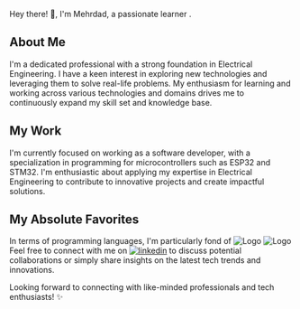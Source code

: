 Hey there! 👋, I'm Mehrdad, a passionate learner .

## About Me
I'm a dedicated professional with a strong foundation in Electrical Engineering. I have a keen interest in exploring new technologies and leveraging them to solve real-life problems. My enthusiasm for learning and working across various technologies and domains drives me to continuously expand my skill set and knowledge base.

## My Work
I'm currently focused on working as a software developer, with a specialization in programming for microcontrollers such as ESP32 and STM32. I'm enthusiastic about applying my expertise in Electrical Engineering to contribute to innovative projects and create impactful solutions.

## My Absolute Favorites
In terms of programming languages, I'm particularly fond of ![Logo](https://camo.githubusercontent.com/b25da5715ad6aedd2a978c65188b2db0a4a050075ffed923606e9348a30f1812/68747470733a2f2f696d672e736869656c64732e696f2f62616467652f707974686f6e2d3030343838302e7376673f7374796c653d666f722d7468652d6261646765266c6f676f3d707974686f6e266c6f676f436f6c6f723d7768697465) ![Logo](https://camo.githubusercontent.com/69ab3d5d4f1a013fb242d8ab82efc118146fcb72791937a0495f05c829d0f9b2/68747470733a2f2f696d672e736869656c64732e696f2f62616467652f632b2b2d2532333030353939432e7376673f7374796c653d666f722d7468652d6261646765266c6f676f3d63253242253242266c6f676f436f6c6f723d7768697465)
Feel free to connect with me on [![linkedin](https://img.shields.io/badge/linkedin-0A66C2?style=for-the-badge&logo=linkedin&logoColor=white)](https://linkedin.com/in/mehrdad-parnian-98268a66) to discuss potential collaborations or simply share insights on the latest tech trends and innovations.

Looking forward to connecting with like-minded professionals and tech enthusiasts! ✨
